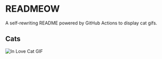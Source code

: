 # READMEOW

A self-rewriting README powered by GitHub Actions to display cat gifs.

## Cats

![In Love Cat GIF](https://media3.giphy.com/media/v1.Y2lkPTlhY2QwMmRheHNla2Roa3UyYnVjdjRvamVnZ2ZpOGg2dGp1MWdoODJlZ2kwNnEwcCZlcD12MV9naWZzX3NlYXJjaCZjdD1n/MDJ9IbxxvDUQM/200.gif)
